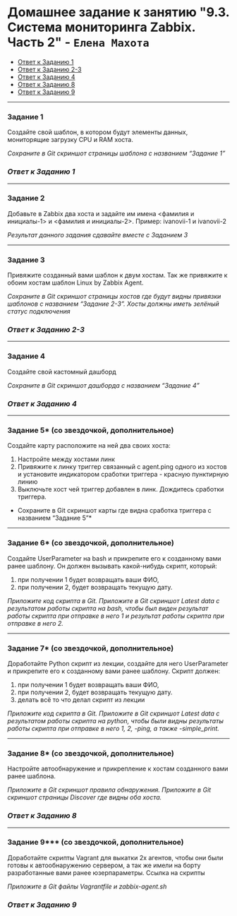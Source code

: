 # Домашнее задание к занятию "9.3. Система мониторинга Zabbix. Часть 2" - `Елена Махота`

- [Ответ к Заданию 1](#1)
- [Ответ к Заданию 2-3](#2-3)
- [Ответ к Заданию 4](#4)
- [Ответ к Заданию 8](#8)
- [Ответ к Заданию 9](#9)
 

 ---

### Задание 1

Создайте свой шаблон, в котором будут элементы данных, мониторящие загрузку CPU и RAM хоста.

*Сохраните в Git скриншот страницы шаблона с названием “Задание 1”*


### *<a name="1">Ответ к Заданию 1</a>*

 ---

### Задание 2

Добавьте в Zabbix два хоста и задайте им имена <фамилия и инициалы-1> и <фамилия и инициалы-2>. Пример: ivanovii-1 и ivanovii-2

*Результат данного задания сдавайте вместе с Заданием 3*


 ---

### Задание 3

Привяжите созданный вами шаблон к двум хостам. Так же привяжите к обоим хостам шаблон Linux by Zabbix Agent.

*Сохраните в Git скриншот страницы хостов где будут видны привязки шаблонов с названием “Задание 2-3”. Хосты должны иметь зелёный статус подключения*


### *<a name="2-3">Ответ к Заданию 2-3</a>*

 ---

### Задание 4

Создайте свой кастомный дашборд

*Сохраните в Git скриншот дашборда с названием “Задание 4”*

### *<a name="4">Ответ к Заданию 4</a>*


 ---

### Задание 5* (со звездочкой, дополнительное)

Создайте карту расположите на ней два своих хоста:
1. Настройте между хостами линк
2. Привяжите к линку триггер связанный с agent.ping одного из хостов и установите индикатором сработки триггера - красную пунктирную линию
3. Выключьте хост чей триггер добавлен в линк. Дождитесь сработки триггера.

* Сохраните в Git скриншот карты где видна сработка триггера с названием “Задание 5”* 

 ---

### Задание 6* (со звездочкой, дополнительное)

Создайте UserParameter на bash и прикрепите его к созданному вами ранее шаблону. Он должен вызывать какой-нибудь скрипт, который:
1. при получении 1 будет возвращать ваши ФИО,
2. при получении 2, будет возвращать текущую дату.

*Приложите код скрипта в Git. Приложите в Git скриншот Latest data с результатом работы скрипта на bash, чтобы был виден результат работы скрипта при отправке в него 1 и результат работы скрипта при отправке в него 2.*
 
 ---

### Задание 7* (со звездочкой, дополнительное)

Доработайте Python скрипт из лекции, создайте для него UserParameter и прикрепите его к созданному вами ранее шаблону. 
Скрипт должен:
1. при получении 1 будет возвращать ваши ФИО,
2. при получении 2, будет возвращать текущую дату.
3. делать всё то что делал скрипт из лекции

*Приложите код скрипта в Git. Приложите в Git скриншот Latest data с результатом работы скрипта на python, чтобы были видны результаты работы скрипта при отправке в него 1, 2, -ping, а также -simple_print.*
 
 ---

### Задание 8* (со звездочкой, дополнительное)

Настройте автообнаружение и прикрепление к хостам созданного вами ранее шаблона.

*Приложите в Git скриншот правила обнаружения. Приложите в Git скриншот страницы Discover где видны оба хоста.*

### *<a name="8">Ответ к Заданию 8</a>*

 ---

### Задание 9*** (со звездочкой, дополнительное)

Доработайте скрипты Vagrant для выкатки 2х агентов, чтобы они были готовы к автообнаружению сервером, а так же имели на борту разработанные вами ранее юзерпараметры. Ссылка на скрипты

*Приложите в Git файлы Vagrantfile и zabbix-agent.sh*

### *<a name="9">Ответ к Заданию 9</a>*
